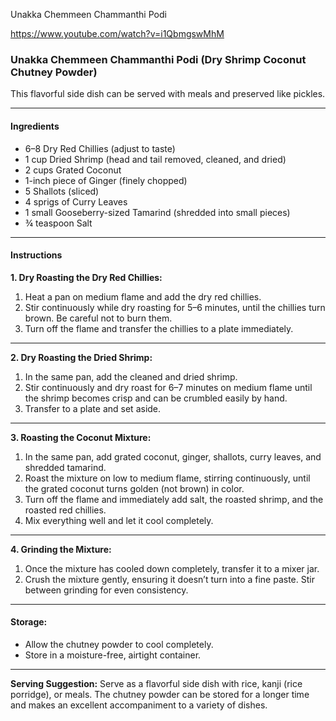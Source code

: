 Unakka Chemmeen Chammanthi Podi

https://www.youtube.com/watch?v=i1QbmgswMhM

### **Unakka Chemmeen Chammanthi Podi (Dry Shrimp Coconut Chutney Powder)**

This flavorful side dish can be served with meals and preserved like pickles.

---

#### **Ingredients**
- 6–8 Dry Red Chillies (adjust to taste)
- 1 cup Dried Shrimp (head and tail removed, cleaned, and dried)
- 2 cups Grated Coconut
- 1-inch piece of Ginger (finely chopped)
- 5 Shallots (sliced)
- 4 sprigs of Curry Leaves
- 1 small Gooseberry-sized Tamarind (shredded into small pieces)
- ¾ teaspoon Salt

---

#### **Instructions**

**1. Dry Roasting the Dry Red Chillies:**
1. Heat a pan on medium flame and add the dry red chillies.
2. Stir continuously while dry roasting for 5–6 minutes, until the chillies turn brown. Be careful not to burn them.
3. Turn off the flame and transfer the chillies to a plate immediately.

---

**2. Dry Roasting the Dried Shrimp:**
1. In the same pan, add the cleaned and dried shrimp.
2. Stir continuously and dry roast for 6–7 minutes on medium flame until the shrimp becomes crisp and can be crumbled easily by hand.
3. Transfer to a plate and set aside.

---

**3. Roasting the Coconut Mixture:**
1. In the same pan, add grated coconut, ginger, shallots, curry leaves, and shredded tamarind.
2. Roast the mixture on low to medium flame, stirring continuously, until the grated coconut turns golden (not brown) in color.
3. Turn off the flame and immediately add salt, the roasted shrimp, and the roasted red chillies.
4. Mix everything well and let it cool completely.

---

**4. Grinding the Mixture:**
1. Once the mixture has cooled down completely, transfer it to a mixer jar.
2. Crush the mixture gently, ensuring it doesn’t turn into a fine paste. Stir between grinding for even consistency.

---

#### **Storage:**
- Allow the chutney powder to cool completely.
- Store in a moisture-free, airtight container.

---

**Serving Suggestion:**
Serve as a flavorful side dish with rice, kanji (rice porridge), or meals. The chutney powder can be stored for a longer time and makes an excellent accompaniment to a variety of dishes.
